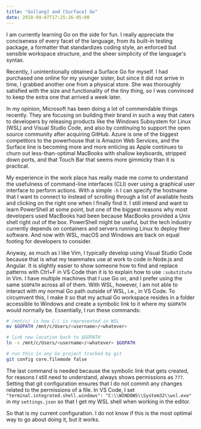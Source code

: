```yaml
---
title: "Go[lang] and [Surface] Go"
date: 2018-09-07T17:25:26-05:00
---
```


I am currently learning Go on the side for fun.
I really appreciate the conciseness of every facet of the language, from its built-in testing package, a formatter that standardizes coding style, an enforced but sensible workspace structure, and the sheer simplicity of the language's syntax.

Recently, I unintentionally obtained a Surface Go for myself.
I had purchased one online for my younger sister, but since it did not arrive in time, I grabbed another one from a physical store.
She was thoroughly satisfied with the size and functionality of the tiny thing, so I was convinced to keep the extra one that arrived a week later.

In my opinion, Microsoft has been doing a lot of commendable things recently.
They are focusing on building their brand in such a way that caters to developers by releasing products like the Windows Subsystem for Linux (WSL) and Visual Studio Code, and also by continuing to support the open source community after acquiring GitHub. 
Azure is one of the biggest competitors to the powerhouse that is Amazon Web Services, and the Surface line is becoming more and more enticing as Apple continues to churn out less-than-optimal MacBooks with shallow keyboards, stripped down ports, and that Touch Bar that seems more gimmicky than it is practical.

My experience in the work place has really made me come to understand the usefulness of command-line interfaces (CLI) over using a graphical user interface to perform actions.
With a simple `-h` I can specify the hostname that I want to connect to instead of scrolling through a list of available hosts and clicking on the right one when I finally find it.
I still intend and want to learn PowerShell at some point, but one of the biggest reasons why most developers used MacBooks had been because MacBooks provided a Unix shell right out of the box.
PowerShell might be useful, but the tech industry currently depends on containers and servers running Linux to deploy their software.
And now with WSL, macOS and Windows are back on equal footing for developers to consider.

Anyway, as much as I like Vim, I typically develop using Visual Studio Code because that is what my teammates use at work to code in Node.js and Angular.
It is slightly easier to show someone how to find and replace patterns with Ctrl+F in VS Code than it is to explain how to use `:substitute` in Vim.
I have multiple machines that I use Go on, and I prefer using the same `$GOPATH` across all of them.
With WSL, however, I am not able to interact with my normal Go path outside of WSL, i.e., in VS Code.
To circumvent this, I make it so that my actual Go workspace resides in a folder accessible to Windows and create a symbolic link to it where my `$GOPATH` would normally be.
Essentially, I run these commands:

```sh
# /mnt/c/ is how C:\ is represented in WSL
mv $GOPATH /mnt/c/Users/<username>/<whatever>

# link new location back to $GOPATH
ln -s /mnt/c/Users/<username>/<whatever> $GOPATH

# run this in any Go project tracked by git
git config core.filemode false
```

The last command is needed because the symbolic link that gets created, for reasons I still need to understand, always shows permissions as `777`.
Setting that git configuration ensures that I do not commit any changes related to the permissions of a file.
In VS Code, I set `"terminal.integrated.shell.windows": "C:\\WINDOWS\\System32\\wsl.exe"` in my `settings.json` so that I get my WSL shell when working in the editor.

So that is my current configuration. I do not know if this is the most optimal way to go about doing it, but it works.

